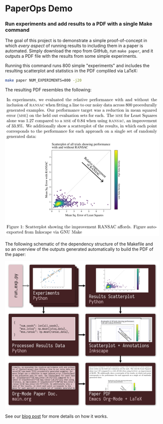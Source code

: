 
# PaperOps Demo
### Run experiments and add results to a PDF with a single Make command

The goal of this project is to demonstrate a simple proof-of-concept in which *every aspect* of running results to including them in a paper is automated. Simply download the repo from GitHub, run `make paper`, and it outputs a PDF file with the results from some simple experiments.

Running this command runs 800 simple "experiments" and includes the resulting scatterplot and statistics in the PDF compliled via LaTeX:
``` bash
make paper NUM_EXPERIMENTS=800 -j20
```
The resulting PDF resembles the following:

<p align="center">
<img src="./images/2024-paperops-example-800-exp.png" width="600" alt="Making a paper with 800 example experiments and their results." />
</p>


The following schematic of the dependency structure of the Makefile and so an overview of the outputs generated automatically to build the PDF of the paper:

<p align="center">
<img src="./images/2024-paperops-schematic.png" width="600" alt="Schematic of the Make target dependencies." />
</p>

See our [blog post](https://cs.gmu.edu/~gjstein/2024/5/paperops-demo/) for more details on how it works.
